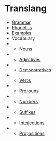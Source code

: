 # Translang

* [Grammar](Grammar.md)
* [Phonetics](Phonetics.md)
* [Examples](Examples.md)
* Vocabulary
* * [Nouns](Vocabulary/Nouns.md)
* * [Adjectives](Vocabulary/Adjectives.md)
* * [Demonstratives](Vocabulary/Demonstrative.md)
* * [Verbs](Vocabulary/Verbs.md)
* * [Pronouns](Vocabulary/Pronouns.md)
* * [Numbers](Vocabulary/Numbers.md)
* * [Suffixes](Vocabulary/Suffixes.md)
* * [Interjections](Vocabulary/Interjections.md)
* * [Propositions](Vocabulary/Propositions.md)